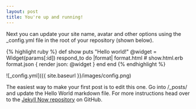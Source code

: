 ```yaml
---
layout: post
title: You're up and running!
---
```


Next you can update your site name, avatar and other options using the _config.yml file in the root of your repository (shown below).

{% highlight ruby %}
def show
  puts "Hello world!"
  @widget = Widget(params[:id])
  respond_to do |format|
    format.html # show.html.erb
    format.json { render json: @widget }
  end
end
{% endhighlight %}


![_config.yml]({{ site.baseurl }}/images/config.png)

The easiest way to make your first post is to edit this one. Go into /_posts/ and update the Hello World markdown file. For more instructions head over to the [Jekyll Now repository](https://github.com/barryclark/jekyll-now) on GitHub.